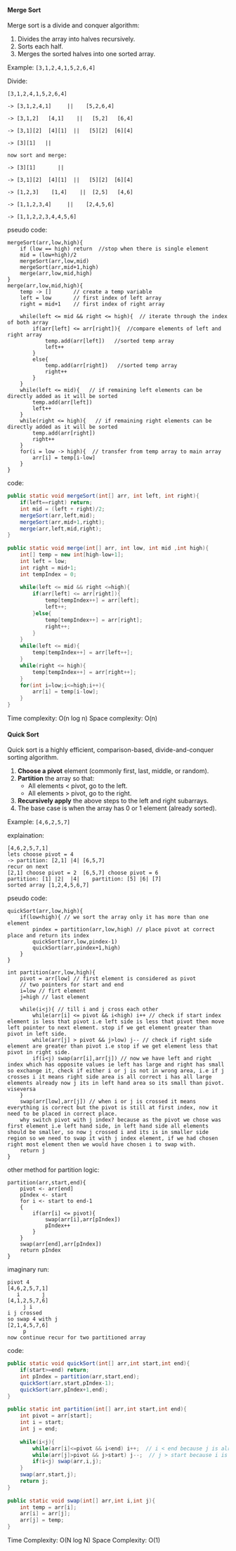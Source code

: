 
#### Merge Sort

Merge sort is a divide and conquer algorithm:
1. Divides the array into halves recursively.
2. Sorts each half.
3. Merges the sorted halves into one sorted array.

Example: `[3,1,2,4,1,5,2,6,4]`

Divide:
```
[3,1,2,4,1,5,2,6,4]

-> [3,1,2,4,1]     ||    [5,2,6,4]
 
-> [3,1,2]   [4,1]    ||   [5,2]   [6,4]

-> [3,1][2]  [4][1]  ||   [5][2]  [6][4]

-> [3][1]   ||

now sort and merge:

-> [3][1]       ||

-> [3,1][2]  [4][1]  ||   [5][2]  [6][4] 

-> [1,2,3]    [1,4]    ||  [2,5]   [4,6]

-> [1,1,2,3,4]     ||    [2,4,5,6]

-> [1,1,2,2,3,4,4,5,6]

```

pseudo code:

```pseudo code
mergeSort(arr,low,high){
	if (low == high) return  //stop when there is single element
	mid = (low+high)/2
	mergeSort(arr,low,mid)
	mergeSort(arr,mid+1,high)
	merge(arr,low,mid,high)
}
merge(arr,low,mid,high){
	temp -> []       // create a temp variable
	left = low       // first index of left array
	right = mid+1    // first index of right array
	
	while(left <= mid && right <= high){  // iterate through the index of both array
		if(arr[left] <= arr[right]){  //compare elements of left and right array
			temp.add(arr[left])   //sorted temp array
			left++
		}
		else{
			temp.add(arr[right])   //sorted temp array
			right++
		}
	}
	while(left <= mid){   // if remaining left elements can be directly added as it will be sorted
		temp.add(arr[left])
		left++
	}
	while(right <= high){   // if remaining right elements can be directly added as it will be sorted
		temp.add(arr[right])
		right++
	}
	for(i = low -> high){  // transfer from temp array to main array
		arr[i] = temp[i-low]
	}
}
```

code:
```java
public static void mergeSort(int[] arr, int left, int right){  
    if(left==right) return;  
    int mid = (left + right)/2;  
    mergeSort(arr,left,mid);  
    mergeSort(arr,mid+1,right);  
    merge(arr,left,mid,right);  
}  
  
public static void merge(int[] arr, int low, int mid ,int high){  
    int[] temp = new int[high-low+1];  
    int left = low;  
    int right = mid+1;  
    int tempIndex = 0;  
  
    while(left <= mid && right <=high){  
        if(arr[left] <= arr[right]){  
            temp[tempIndex++] = arr[left];  
            left++;  
        }else{  
            temp[tempIndex++] = arr[right];  
            right++;  
        }  
    }  
    while(left <= mid){  
        temp[tempIndex++] = arr[left++];  
    }  
    while(right <= high){  
        temp[tempIndex++] = arr[right++];  
    }  
    for(int i=low;i<=high;i++){  
        arr[i] = temp[i-low];  
    }  
}
```

Time complexity:
O(n log n)
Space complexity:
O(n)


#### Quick Sort

Quick sort is a highly efficient, comparison-based, divide-and-conquer sorting algorithm.
1. **Choose a pivot** element (commonly first, last, middle, or random).
2. **Partition** the array so that:
    - All elements < pivot, go to the left.    
    - All elements > pivot, go to the right.
3. **Recursively apply** the above steps to the left and right subarrays.
4. The base case is when the array has 0 or 1 element (already sorted).

Example: `[4,6,2,5,7]`

explaination:
```
[4,6,2,5,7,1]
lets choose pivot = 4
-> partition: [2,1] |4| [6,5,7]
recur on next
[2,1] choose pivot = 2  [6,5,7] choose pivot = 6
partition: [1] |2|  |4|    partition: [5] |6| [7]
sorted array [1,2,4,5,6,7]
```

pseudo code:
```pseudo code
quickSort(arr,low,high){
	if(low<high){ // we sort the array only it has more than one element
		pindex = partition(arr,low,high) // place pivot at correct place and return its index
		quickSort(arr,low,pindex-1)
		quickSort(arr,pindex+1,high)
	}
}

int partition(arr,low,high){
	pivot = arr[low] // first element is considered as pivot
	// two pointers for start and end
	i=low // firt element
	j=high // last element

	while(i<j){ // till i and j cross each other
		while(arr[i] <= pivot && i<high) i++ // check if start index element is less that pivot i.e left side is less that pivot then move left pointer to next element. stop if we get element greater than pivot in left side.
		while(arr[j] > pivot && j>low) j-- // check if right side element are greater than pivot i.e stop if we get element less that pivot in right side.
		if(i<j) swap(arr[i],arr[j]) // now we have left and right index which has opposite values ie left has large and right has small so exchange it, check if either i or j is not in wrong area, i.e if j crosses i it means right side area is all correct i has all large elements already now j its in left hand area so its small than pivot. viseversa
	}
	swap(arr[low],arr[j]) // when i or j is crossed it means everything is correct but the pivot is still at first index, now it need to be placed in correct place.
	why switch pivot with j index? because as the pivot we chose was first element i.e left hand side, in left hand side all elements should be smaller, so now j crossed i and its is in smaller side region so we need to swap it with j index element, if we had chosen right most element then we would have chosen i to swap with.
	return j
}
```

other method for partition logic:
```
partition(arr,start,end){
	pivot <- arr[end]
	pIndex <- start
	for i <- start to end-1
	{
		if(arr[i] <= pivot){
			swap(arr[i],arr[pIndex])
			pIndex++
		}
	}
	swap(arr[end],arr[pIndex])
	return pIndex
}
```

imaginary run:
```
pivot 4
[4,6,2,5,7,1]
   i       j
[4,1,2,5,7,6]
     j i 
i j crossed
so swap 4 with j
[2,1,4,5,7,6]
     p
now continue recur for two partitioned array
```

code:
```java
public static void quickSort(int[] arr,int start,int end){  
    if(start>=end) return;  
    int pIndex = partition(arr,start,end);  
    quickSort(arr,start,pIndex-1);  
    quickSort(arr,pIndex+1,end);  
}  
  
public static int partition(int[] arr,int start,int end){  
    int pivot = arr[start];  
    int i = start;  
    int j = end;  
  
    while(i<j){  
        while(arr[i]<=pivot && i<end) i++;  // i < end because j is already at end
        while(arr[j]>pivot && j>start) j--;  // j > start because i is already at start
        if(i<j) swap(arr,i,j);  
    }  
    swap(arr,start,j);  
    return j;  
}  
  
public static void swap(int[] arr,int i,int j){  
    int temp = arr[i];  
    arr[i] = arr[j];  
    arr[j] = temp;  
}
```

Time Complexity:
O(N log N)
Space Complexity:
O(1)